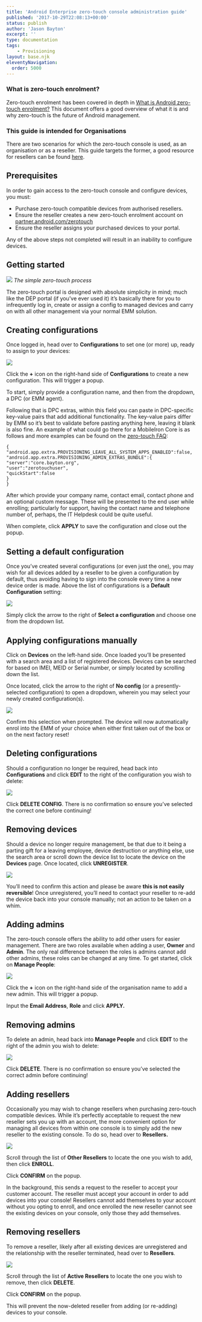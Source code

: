 ```yaml
---
title: 'Android Enterprise zero-touch console administration guide'
published: '2017-10-29T22:08:13+00:00'
status: publish
author: 'Jason Bayton'
excerpt: ''
type: documentation
tags: 
    - Provisioning
layout: base.njk
eleventyNavigation:
  order: 5000
---
```

<div class="callout callout-success">

### What is zero-touch enrolment?

Zero-touch enrolment has been covered in depth in [What is Android zero-touch enrolment?](/android/what-is-android-zero-touch-enrolment/) This document offers a good overview of what it is and why zero-touch is the future of Android management.

</div><div class="callout callout-info">

### This guide is intended for Organisations

There are two scenarios for which the zero-touch console is used, as an organisation or as a reseller. This guide targets the former, a good resource for resellers can be found [here](https://developers.google.com/zero-touch/guides/portal/).

</div>

## Prerequisites

In order to gain access to the zero-touch console and configure devices, you must:

- Purchase zero-touch compatible devices from authorised resellers.
- Ensure the reseller creates a new zero-touch enrolment account on [partner.android.com/zerotouch](https://partner.android.com/zerotouch)
- Ensure the reseller assigns your purchased devices to your portal.

Any of the above steps not completed will result in an inability to configure devices.

## Getting started

![](https://cdn.bayton.org/uploads/2017/10/ScreenShot2017-10-18at3.45.10PM.png)
*The simple zero-touch process*

The zero-touch portal is designed with absolute simplicity in mind; much like the DEP portal (if you’ve ever used it) it’s basically there for you to infrequently log in, create or assign a config to managed devices and carry on with all other management via your normal EMM solution.

## Creating configurations

Once logged in, head over to **Configurations** to set one (or more) up, ready to assign to your devices:

[![](https://cdn.bayton.org/uploads/2017/10/ztc_createconfig_watermark.gif)](https://cdn.bayton.org/uploads/2017/10/ztc_createconfig_watermark.gif)

Click the **+** icon on the right-hand side of **Configurations** to create a new configuration. This will trigger a popup.

To start, simply provide a configuration name, and then from the dropdown, a DPC (or EMM agent).

Following that is DPC extras, within this field you can paste in DPC-specific key-value pairs that add additional functionality. The key-value pairs differ by EMM so it’s best to validate before pasting anything here, leaving it blank is also fine. An example of what could go there for a MobileIron Core is as follows and more examples can be found on the [zero-touch FAQ](/android/android-enterprise-zero-touch-faq/#what-should-i-put-in-dpc-extras):

```
{
"android.app.extra.PROVISIONING_LEAVE_ALL_SYSTEM_APPS_ENABLED":false,
"android.app.extra.PROVISIONING_ADMIN_EXTRAS_BUNDLE":{
"server":"core.bayton.org",
"user":"zerotouchuser",
"quickStart":false
}
}
```

After which provide your company name, contact email, contact phone and an optional custom message. These will be presented to the end user while enrolling; particularly for support, having the contact name and telephone number of, perhaps, the IT Helpdesk could be quite useful.

When complete, click **APPLY** to save the configuration and close out the popup.

## Setting a default configuration

Once you’ve created several configurations (or even just the one), you may wish for all devices added by a reseller to be given a configuration by default, thus avoiding having to sign into the console every time a new device order is made. Above the list of configurations is a **Default Configuration** setting:

[![](https://cdn.bayton.org/uploads/2017/10/ztc_defaultconfig_watermark.gif)](https://cdn.bayton.org/uploads/2017/10/ztc_defaultconfig_watermark.gif)

Simply click the arrow to the right of **Select a configuration** and choose one from the dropdown list.

## Applying configurations manually

Click on **Devices** on the left-hand side. Once loaded you’ll be presented with a search area and a list of registered devices. Devices can be searched for based on IMEI, MEID or Serial number, or simply located by scrolling down the list.

Once located, click the arrow to the right of **No config** (or a presently-selected configuration) to open a dropdown, wherein you may select your newly created configuration(s).

[![](https://cdn.bayton.org/uploads/2017/10/ztc_deviceconfig_watermark.gif)](https://cdn.bayton.org/uploads/2017/10/ztc_deviceconfig_watermark.gif)

Confirm this selection when prompted. The device will now automatically enrol into the EMM of your choice when either first taken out of the box or on the next factory reset!

## Deleting configurations

Should a configuration no longer be required, head back into **Configurations** and click **EDIT** to the right of the configuration you wish to delete:

[![](https://cdn.bayton.org/uploads/2017/10/ztc_delconfig_watermark.gif)](https://cdn.bayton.org/uploads/2017/10/ztc_delconfig_watermark.gif)

Click **DELETE CONFIG**. There is no confirmation so ensure you’ve selected the correct one before continuing!

## Removing devices

Should a device no longer require management, be that due to it being a parting gift for a leaving employee, device destruction or anything else, use the search area or scroll down the device list to locate the device on the **Devices** page. Once located, click **UNREGISTER**.

[![](https://cdn.bayton.org/uploads/2017/10/ztc_deviceunregister_watermark.gif)](https://cdn.bayton.org/uploads/2017/10/ztc_deviceunregister_watermark.gif)

You’ll need to confirm this action and please be aware **this is not easily reversible**! Once unregistered, you’ll need to contact your reseller to re-add the device back into your console manually; not an action to be taken on a whim.

## Adding admins

The zero-touch console offers the ability to add other users for easier management. There are two roles available when adding a user, **Owner** and **Admin**. The only real difference between the roles is admins cannot add other admins, these roles can be changed at any time. To get started, click on **Manage People**:

[![](https://cdn.bayton.org/uploads/2017/10/ztc_addadmin_watermark.gif)](https://cdn.bayton.org/uploads/2017/10/ztc_addadmin_watermark.gif)

Click the **+** icon on the right-hand side of the organisation name to add a new admin. This will trigger a popup.

Input the **Email Address**, **Role** and click **APPLY.**

## Removing admins

To delete an admin, head back into **Manage People** and click **EDIT** to the right of the admin you wish to delete:

[![](https://cdn.bayton.org/uploads/2017/10/ztc_deladmin_watermark.gif)](https://cdn.bayton.org/uploads/2017/10/ztc_deladmin_watermark.gif)

Click **DELETE**. There is no confirmation so ensure you’ve selected the correct admin before continuing!

## Adding resellers

Occasionally you may wish to change resellers when purchasing zero-touch compatible devices. While it’s perfectly acceptable to request the new reseller sets you up with an account, the more convenient option for managing all devices from within one console is to simply add the new reseller to the existing console. To do so, head over to **Resellers.**

[![](https://cdn.bayton.org/uploads/2017/10/ztc_addreseller_watermark.gif)](https://cdn.bayton.org/uploads/2017/10/ztc_addreseller_watermark.gif)

Scroll through the list of **Other Resellers** to locate the one you wish to add, then click **ENROLL**.

Click **CONFIRM** on the popup.

In the background, this sends a request to the reseller to accept your customer account. The reseller must accept your account in order to add devices into your console! Resellers cannot add themselves to your account without you opting to enroll, and once enrolled the new reseller cannot see the existing devices on your console, only those they add themselves.

## Removing resellers

To remove a reseller, likely after all existing devices are unregistered and the relationship with the reseller terminated, head over to **Resellers**.

[![](https://cdn.bayton.org/uploads/2017/10/ztc_delreseller_watermark.gif)](https://cdn.bayton.org/uploads/2017/10/ztc_delreseller_watermark.gif)

Scroll through the list of **Active Resellers** to locate the one you wish to remove, then click **DELETE**.

Click **CONFIRM** on the popup.

This will prevent the now-deleted reseller from adding (or re-adding) devices to your console.